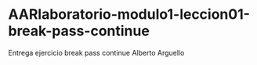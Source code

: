 # AARlaboratorio-modulo1-leccion01-break-pass-continue
Entrega ejercicio break pass continue Alberto Arguello

